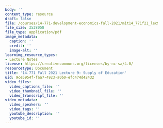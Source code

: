 ```yaml
---
body: ''
content_type: resource
draft: false
file: /courses/14-771-development-economics-fall-2021/mit14_771f21_lec9.pdf
file_size: 3538058
file_type: application/pdf
image_metadata:
  caption: ''
  credit: ''
  image-alt: ''
learning_resource_types:
- Lecture Notes
license: https://creativecommons.org/licenses/by-nc-sa/4.0/
resourcetype: Document
title: '14.771 Fall 2021 Lecture 9: Supply of Education'
uid: 9ce5954f-faa7-4923-a0b0-efc474d42432
video_files:
  video_captions_file: ''
  video_thumbnail_file: ''
  video_transcript_file: ''
video_metadata:
  video_speakers: ''
  video_tags: ''
  youtube_description: ''
  youtube_id: ''
---
```

